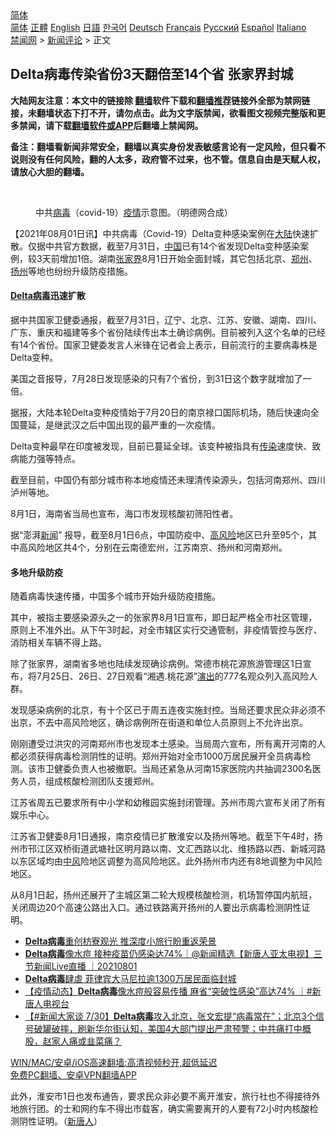  <!-- 面包屑导航 --> <div class="breadcrumb"><!-- GTranslate: https://gtranslate.io/ -->  <div class="switcher notranslate">  <div class="selected">  <a href="#" onclick="return false;"> 简体</a>  </div>  <div class="option">  <a href="https://www.bannedbook.org" onclick="doGTranslate('zh-CN|zh-CN');jQuery('div.switcher div.selected a').html(jQuery(this).html());return false;" title="简体中文" class="nturl selected"> 简体</a>  <a href="https://www.bannedbook.org/zh-tw/" onclick="doGTranslate('zh-CN|zh-TW');jQuery('div.switcher div.selected a').html(jQuery(this).html());return false;" title="繁體中文" class="nturl"> 正體</a>  <a href="https://www.bannedbook.org/en/" onclick="doGTranslate('zh-CN|en');jQuery('div.switcher div.selected a').html(jQuery(this).html());return false;" title="English" class="nturl"> English</a>  <a href="https://www.bannedbook.org/ja/" onclick="doGTranslate('zh-CN|ja');jQuery('div.switcher div.selected a').html(jQuery(this).html());return false;" title="日本語" class="nturl"> 日語</a>  <a href="https://www.bannedbook.org/ko/" onclick="doGTranslate('zh-CN|ko');jQuery('div.switcher div.selected a').html(jQuery(this).html());return false;" title="한국어" class="nturl"> 한국어</a>  <a href="https://www.bannedbook.org/de/" onclick="doGTranslate('zh-CN|de');jQuery('div.switcher div.selected a').html(jQuery(this).html());return false;" title="Deutsch" class="nturl"> Deutsch</a>  <a href="https://www.bannedbook.org/fr/" onclick="doGTranslate('zh-CN|fr');jQuery('div.switcher div.selected a').html(jQuery(this).html());return false;" title="Français" class="nturl"> Français</a>  <a href="https://www.bannedbook.org/ru/" onclick="doGTranslate('zh-CN|ru');jQuery('div.switcher div.selected a').html(jQuery(this).html());return false;" title="Русский" class="nturl"> Русский</a>  <a href="https://www.bannedbook.org/es/" onclick="doGTranslate('zh-CN|es');jQuery('div.switcher div.selected a').html(jQuery(this).html());return false;" title="Español" class="nturl"> Español</a>  <a href="https://www.bannedbook.org/it/" onclick="doGTranslate('zh-CN|it');jQuery('div.switcher div.selected a').html(jQuery(this).html());return false;" title="Italiano" class="nturl"> Italiano</a>  </div>  </div>      <div class='breadcrumb-sub'><!-- Breadcrumb NavXT 6.3.0 --> <a href="https://www.bannedbook.org/" class="home">禁闻网</a> &gt; <a href="https://www.bannedbook.org/bnews/comments/" class="category">新闻评论</a> &gt; 正文</div></div><h2>Delta病毒传染省份3天翻倍至14个省 张家界封城</h2> <p class="notice"><b>大陆网友注意：本文中的链接除 <a href="https://github.com/bannedbook/fanqiang" >翻墙</a>软件下载和<a href="https://github.com/killgcd/justmysocks/blob/master/README.md">翻墙推荐</a>链接外全部为禁网链接，未翻墙状态下打不开，请勿点击。此为文字版禁闻，欲看图文视频完整版和更多禁闻，请下载<a href="https://github.com/bannedbook/fanqiang">翻墙软件或APP</a>后翻墙上禁闻网。</p><p>备注：翻墙看新闻非常安全，翻墙以真实身份发表敏感言论有一定风险，但只看不说则没有任何风险，翻的人太多，政府管不过来，也不管。信息自由是天赋人权，请放心大胆的翻墙。</b></p>  <div class="entry"> <br /> <figure><a href="https://i1.wp.com/upload-images-bucket-v64rleca837do.s3.eu-west-1.amazonaws.com/wp-content/uploads/2020/11/01235322/IMAGE-2020-11-01-170759.jpg?fit=1280%2C720&#038;ssl=1" data-caption="中共病毒（covid-19）疫情示意图。（明德网合成）"></a><figcaption class="wp-caption-text">中共<a href="https://www.bannedbook.org/bnews/tag/%e7%97%85%e6%af%92/" class="st_tag internal_tag" rel="tag" title="标签 病毒 下的日志">病毒</a>（covid-19）<a href="https://www.bannedbook.org/bnews/tag/%E7%96%AB%E6%83%85/" class="st_tag internal_tag" rel="tag" title="标签 疫情 下的日志">疫情</a>示意图。（明德网合成）</figcaption></figure> <p>【2021年08月01日讯】中共病毒（Covid-19）Delta变种感染案例在<span class='wp_keywordlink_affiliate'><a href="https://www.bannedbook.org/" title="大陆" target="_blank">大陆</a></span>快速扩散。仅据中共官方数据，截至7月31日，<span class='wp_keywordlink_affiliate'><a href="https://www.bannedbook.org/" title="中国" target="_blank">中国</a></span>已有14个省发现Delta变种感染案例，较3天前增加1倍。湖南<a href="https://www.bannedbook.org/bnews/tag/%e5%bc%a0%e5%ae%b6%e7%95%8c/" class="st_tag internal_tag" rel="tag" title="标签 张家界 下的日志">张家界</a>8月1日开始全面封城，其它包括北京、<a href="https://www.bannedbook.org/bnews/tag/%e9%83%91%e5%b7%9e/" class="st_tag internal_tag" rel="tag" title="标签 郑州 下的日志">郑州</a>、<a href="https://www.bannedbook.org/bnews/tag/%e6%89%ac%e5%b7%9e/" class="st_tag internal_tag" rel="tag" title="标签 扬州 下的日志">扬州</a>等地也纷纷升级防疫措施。</p> <h4><strong><a href="https://www.bannedbook.org/bnews/tag/delta%e7%97%85%e6%af%92/" class="st_tag internal_tag" rel="tag" title="标签 Delta病毒 下的日志">Delta病毒</a>迅速扩散</strong></h4> <p>据中共国家卫健委通报，截至7月31日，辽宁、北京、江苏、安徽、湖南、四川、广东、重庆和福建等多个省份陆续传出本土确诊病例。目前被列入这个名单的已经有14个省份。国家卫健委发言人米锋在记者会上表示，目前流行的主要病毒株是Delta变种。</p> <p>美国之音报导，7月28日发现感染的只有7个省份，到31日这个数字就增加了一倍。</p> <p>据报，大陆本轮Delta变种疫情始于7月20日的南京禄口国际机场，随后快速向全国蔓延，是继武汉之后中国出现的最严重的一次疫情。</p>  <p>Delta变种最早在印度被发现，目前已蔓延全球。该变种被指具有<a href="https://www.bannedbook.org/bnews/tag/%e4%bc%a0%e6%9f%93/" class="st_tag internal_tag" rel="tag" title="标签 传染 下的日志">传染</a>速度快、致病能力强等特点。</p> <p>截至目前，中国仍有部分城市称本地疫情还未理清传染源头，包括河南郑州、四川泸州等地。</p> <p>8月1日，海南省当局也宣布，海口市发现核酸初筛阳性者。</p> <p>据“澎湃<span class='wp_keywordlink_affiliate'><a href="https://www.bannedbook.org/" title="新闻">新闻</a></span>” 报导，截至8月1日6点，中国防疫中、<a href="https://www.bannedbook.org/bnews/tag/%E9%AB%98%E9%A3%8E%E9%99%A9/" class="st_tag internal_tag" rel="tag" title="标签 高风险 下的日志">高风险</a>地区已升至95个，其中高风险地区共4个，分别在云南德宏州，江苏南京、扬州和河南郑州。</p>  <h4><strong>多地升级防疫</strong></h4> <p>随着病毒快速传播，中国多个城市开始升级防疫措施。</p> <p>其中，被指主要感染源头之一的张家界8月1日宣布，即日起严格全市社区管理，原则上不准外出。从下午3时起，对全市辖区实行交通管制，非疫情管控与医疗、消防相关车辆不得上路。</p> <p>除了张家界，湖南省多地也陆续发现确诊病例。常德市桃花源旅游管理区1日宣布，将7月25日、26日、27日观看“湘遇.桃花源”<span class='wp_keywordlink_affiliate'><a href="https://zh-cn.shenyunperformingarts.org/" title="演出" target="_blank">演出</a></span>的777名观众列入高风险人群。</p> <p>发现感染病例的北京，有十个区已于周五连夜实施封控。当局还要求民众非必须不出京，不去中高风险地区，确诊病例所在街道和单位人员原则上不允许出京。</p>  <p>刚刚遭受过洪灾的河南郑州市也发现本土感染。当局周六宣布，所有离开河南的人都必须获得病毒检测阴性的证明。郑州开始对全市1000万居民展开全员病毒检测。该市卫健委负责人也被撤职。当局还紧急从河南15家医院内共抽调2300名医务人员，组成核酸检测团队支援郑州。</p> <p>江苏省周五已要求所有中小学和幼稚园实施封闭管理。苏州市周六宣布关闭了所有娱乐中心。</p> <p>江苏省卫健委8月1日通报，南京疫情已扩散淮安以及扬州等地。截至下午4时，扬州市邗江区双桥街道武塘社区明月路以南、文汇西路以北、维扬路以西、新城河路以东区域均由<a href="https://www.bannedbook.org/bnews/tag/%E4%B8%AD%E9%A3%8E/" class="st_tag internal_tag" rel="tag" title="标签 中风 下的日志">中风</a>险地区调整为高风险地区。此外扬州市内还有8地调整为中风险地区。</p> <p>从8月1日起，扬州还展开了主城区第二轮大规模核酸检测，机场暂停国内航班，关闭周边20个高速公路出入口。通过铁路离开扬州的人要出示病毒检测阴性证明。</p>  <ul class='op-related-articles' title='相关阅读'> <li><a href='https://www.bannedbook.org/bnews/taiwannews/20210801/1598201.html' target='_blank'><b>Delta病毒</b>重创枋寮观光 推深度小旅行盼重返荣景</a></li> <li><a href='https://www.bannedbook.org/bnews/bannedvideo/20210801/1598152.html' target='_blank'><b>Delta病毒</b>像水痘 接种疫苗仍感染达74%｜@新闻精选【新唐人亚太电视】三节新闻Live直播 ｜20210801</a></li> <li><a href='https://www.bannedbook.org/bnews/baitai/20210731/1597568.html' target='_blank'><b>Delta病毒</b>肆虐 菲律宾大马尼拉逾1300万居民面临封城</a></li> <li><a href='https://www.bannedbook.org/bnews/bannedvideo/20210731/1597550.html' target='_blank'>【疫情动态】<b>Delta病毒</b>像水痘般容易传播 麻省“突破性感染”高达74% ｜#新唐人电视台</a></li> <li><a href='https://www.bannedbook.org/bnews/bannedvideo/20210730/1597181.html' target='_blank'>【#新闻大家谈 7/30】<b>Delta病毒</b>攻入北京，张文宏提“病毒常在”；北京3个信号破罐破摔，刷新华尔街认知，美国4大部门提出严肃预警；中共痛打中概股，赵家人痛或韭菜痛？</a></li> </ul> <p class="texttj"> <a href="https://github.com/bannedbook/fanqiang/wiki/V2ray%E6%9C%BA%E5%9C%BA" target="_blank">WIN/MAC/安卓/iOS高速翻墙:高清视频秒开,超低延迟</a><br/> <a href="https://github.com/bannedbook/fanqiang/wiki/%E7%A6%81%E9%97%BB%E7%BD%91%E5%AE%89%E5%8D%93%E7%BF%BB%E5%A2%99%E6%96%B0%E9%97%BBAPP" target="_blank">免费PC翻墙、安卓VPN翻墙APP</a></p><p>此外，淮安市1日也发布通告，要求民众非必要不离开淮安，旅行社也不得接待外地旅行团。的士和网约车不得出市载客，确实需要离开的人要有72小时内核酸检测阴性证明。（<span class='wp_keywordlink_affiliate'><a href="https://www.ntdtv.com/" title="新唐人">新唐人</a></span>）</p><a name='sharetosocial'></a>  <div style="margin-bottom:5px;padding-bottom:5px;clear:both"> <div id="archive-pix-1" class="banner-ads"> <!-- AuctionX Display platform tag START --> <div id="26318x728x90x621x_ADSLOT2" clicktrack="%%CLICK_URL_ESC%%"></div> <!-- AuctionX Display platform tag END --> </div> <div id="archive-pix-2" class="banner-ads"> <!-- AuctionX Display platform tag START --> <div id="26315x300x250x621x_ADSLOT2" clicktrack="%%CLICK_URL_ESC%%"></div> <!-- AuctionX Display platform tag END --> </div> </div>  <div id="archive-pix-1" class="banner-ads"> <!-- AuctionX Display platform tag START --> <div id="26318x728x90x621x_ADSLOT3" clicktrack="%%CLICK_URL_ESC%%"></div> <!-- AuctionX Display platform tag END --> </div> </div><!--END ENTRY--> 